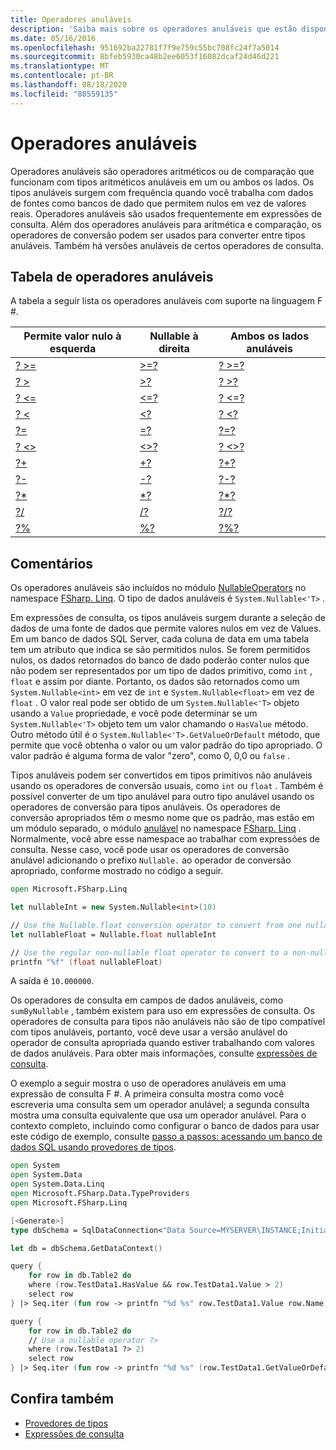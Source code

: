 ```yaml
---
title: Operadores anuláveis
description: 'Saiba mais sobre os operadores anuláveis que estão disponíveis na linguagem de programação F #.'
ms.date: 05/16/2016
ms.openlocfilehash: 951692ba22781f7f9e759c55bc708fc24f7a5014
ms.sourcegitcommit: 8bfeb5930ca48b2ee6053f16082dcaf24d46d221
ms.translationtype: MT
ms.contentlocale: pt-BR
ms.lasthandoff: 08/18/2020
ms.locfileid: "88559135"
---
```

# <a name="nullable-operators"></a>Operadores anuláveis

Operadores anuláveis são operadores aritméticos ou de comparação que funcionam com tipos aritméticos anuláveis em um ou ambos os lados. Os tipos anuláveis surgem com frequência quando você trabalha com dados de fontes como bancos de dado que permitem nulos em vez de valores reais. Operadores anuláveis são usados frequentemente em expressões de consulta. Além dos operadores anuláveis para aritmética e comparação, os operadores de conversão podem ser usados para converter entre tipos anuláveis. Também há versões anuláveis de certos operadores de consulta.

## <a name="table-of-nullable-operators"></a>Tabela de operadores anuláveis

A tabela a seguir lista os operadores anuláveis com suporte na linguagem F #.

|Permite valor nulo à esquerda|Nullable à direita|Ambos os lados anuláveis|
|---|---|---|
|[? >=](https://fsharp.github.io/fsharp-core-docs/reference/fsharp-linq-nullableoperators.html#(%20?%3E=%20))|[>=?](https://fsharp.github.io/fsharp-core-docs/reference/fsharp-linq-nullableoperators.html#(%20%3E=?%20))|[? >=?](https://fsharp.github.io/fsharp-core-docs/reference/fsharp-linq-nullableoperators.html#(%20?%3E=?%20))|
|[? >](https://fsharp.github.io/fsharp-core-docs/reference/fsharp-linq-nullableoperators.html#(%20?%3E%20))|[>?](https://fsharp.github.io/fsharp-core-docs/reference/fsharp-linq-nullableoperators.html#(%20%3E?%20))|[? >?](https://fsharp.github.io/fsharp-core-docs/reference/fsharp-linq-nullableoperators.html#(%20?%3E?%20))|
|[? <=](https://fsharp.github.io/fsharp-core-docs/reference/fsharp-linq-nullableoperators.html#(%20?%3C=%20))|[<=?](https://fsharp.github.io/fsharp-core-docs/reference/fsharp-linq-nullableoperators.html#(%20%3C=?%20))|[? <=?](https://fsharp.github.io/fsharp-core-docs/reference/fsharp-linq-nullableoperators.html#(%20?%3C=?%20))|
|[? <](https://fsharp.github.io/fsharp-core-docs/reference/fsharp-linq-nullableoperators.html#(%20?%3C%20))|[<?](https://fsharp.github.io/fsharp-core-docs/reference/fsharp-linq-nullableoperators.html#(%20%3C?%20))|[? <?](https://fsharp.github.io/fsharp-core-docs/reference/fsharp-linq-nullableoperators.html#(%20?%3C?%20))|
|[?=](https://fsharp.github.io/fsharp-core-docs/reference/fsharp-linq-nullableoperators.html#(%20?=%20))|[=?](https://fsharp.github.io/fsharp-core-docs/reference/fsharp-linq-nullableoperators.html#(%20=?%20))|[?=?](https://fsharp.github.io/fsharp-core-docs/reference/fsharp-linq-nullableoperators.html#(%20?=?%20))|
|[? <>](https://fsharp.github.io/fsharp-core-docs/reference/fsharp-linq-nullableoperators.html#(%20?%3C%3E%20))|[<>?](https://fsharp.github.io/fsharp-core-docs/reference/fsharp-linq-nullableoperators.html#(%20%3C%3E?%20))|[? <>?](https://fsharp.github.io/fsharp-core-docs/reference/fsharp-linq-nullableoperators.html#(%20?%3C%3E?%20))|
|[?+](https://fsharp.github.io/fsharp-core-docs/reference/fsharp-linq-nullableoperators.html#(%20?+%20))|[+?](https://fsharp.github.io/fsharp-core-docs/reference/fsharp-linq-nullableoperators.html#(%20+?%20))|[?+?](https://fsharp.github.io/fsharp-core-docs/reference/fsharp-linq-nullableoperators.html#(%20?+?%20))|
|[?-](https://fsharp.github.io/fsharp-core-docs/reference/fsharp-linq-nullableoperators.html#(%20?-%20))|[-?](https://fsharp.github.io/fsharp-core-docs/reference/fsharp-linq-nullableoperators.html#(%20-?%20))|[?-?](https://fsharp.github.io/fsharp-core-docs/reference/fsharp-linq-nullableoperators.html#(%20?-?%20))|
|[?*](https://fsharp.github.io/fsharp-core-docs/reference/fsharp-linq-nullableoperators.html#(%20?*%20))|[*?](https://fsharp.github.io/fsharp-core-docs/reference/fsharp-linq-nullableoperators.html#(%20*?%20))|[?*?](https://fsharp.github.io/fsharp-core-docs/reference/fsharp-linq-nullableoperators.html#(%20?*?%20))|
|[?/](https://fsharp.github.io/fsharp-core-docs/reference/fsharp-linq-nullableoperators.html#(%20?/%20))|[/?](https://fsharp.github.io/fsharp-core-docs/reference/fsharp-linq-nullableoperators.html#(%20/?%20))|[?/?](https://fsharp.github.io/fsharp-core-docs/reference/fsharp-linq-nullableoperators.html#(%20?/?%20))|
|[?%](https://fsharp.github.io/fsharp-core-docs/reference/fsharp-linq-nullableoperators.html#(%20?%%20))|[%?](https://fsharp.github.io/fsharp-core-docs/reference/fsharp-linq-nullableoperators.html#(%20%?%20))|[?%?](https://fsharp.github.io/fsharp-core-docs/reference/fsharp-linq-nullableoperators.html#(%20?%?%20))|

## <a name="remarks"></a>Comentários

Os operadores anuláveis são incluídos no módulo [NullableOperators](https://fsharp.github.io/fsharp-core-docs/reference/fsharp-linq-nullableoperators.html) no namespace [FSharp. Linq](https://fsharp.github.io/fsharp-core-docs/reference/fsharp-linq.html). O tipo de dados anuláveis é `System.Nullable<'T>` .

Em expressões de consulta, os tipos anuláveis surgem durante a seleção de dados de uma fonte de dados que permite valores nulos em vez de Values. Em um banco de dados SQL Server, cada coluna de data em uma tabela tem um atributo que indica se são permitidos nulos. Se forem permitidos nulos, os dados retornados do banco de dado poderão conter nulos que não podem ser representados por um tipo de dados primitivo, como `int` , `float` e assim por diante. Portanto, os dados são retornados como um `System.Nullable<int>` em vez de `int` e `System.Nullable<float>` em vez de `float` . O valor real pode ser obtido de um `System.Nullable<'T>` objeto usando a `Value` propriedade, e você pode determinar se um `System.Nullable<'T>` objeto tem um valor chamando o `HasValue` método. Outro método útil é o `System.Nullable<'T>.GetValueOrDefault` método, que permite que você obtenha o valor ou um valor padrão do tipo apropriado. O valor padrão é alguma forma de valor "zero", como 0, 0,0 ou `false` .

Tipos anuláveis podem ser convertidos em tipos primitivos não anuláveis usando os operadores de conversão usuais, como `int` ou `float` . Também é possível converter de um tipo anulável para outro tipo anulável usando os operadores de conversão para tipos anuláveis. Os operadores de conversão apropriados têm o mesmo nome que os padrão, mas estão em um módulo separado, o módulo [anulável](https://fsharp.github.io/fsharp-core-docs/reference/fsharp-linq-nullablemodule.html) no namespace [FSharp. Linq](https://fsharp.github.io/fsharp-core-docs/reference/fsharp-linq.html) . Normalmente, você abre esse namespace ao trabalhar com expressões de consulta. Nesse caso, você pode usar os operadores de conversão anulável adicionando o prefixo `Nullable.` ao operador de conversão apropriado, conforme mostrado no código a seguir.

```fsharp
open Microsoft.FSharp.Linq

let nullableInt = new System.Nullable<int>(10)

// Use the Nullable.float conversion operator to convert from one nullable type to another nullable type.
let nullableFloat = Nullable.float nullableInt

// Use the regular non-nullable float operator to convert to a non-nullable float.
printfn "%f" (float nullableFloat)
```

A saída é `10.000000`.

Os operadores de consulta em campos de dados anuláveis, como `sumByNullable` , também existem para uso em expressões de consulta. Os operadores de consulta para tipos não anuláveis não são de tipo compatível com tipos anuláveis, portanto, você deve usar a versão anulável do operador de consulta apropriada quando estiver trabalhando com valores de dados anuláveis. Para obter mais informações, consulte [expressões de consulta](../query-expressions.md).

O exemplo a seguir mostra o uso de operadores anuláveis em uma expressão de consulta F #. A primeira consulta mostra como você escreveria uma consulta sem um operador anulável; a segunda consulta mostra uma consulta equivalente que usa um operador anulável. Para o contexto completo, incluindo como configurar o banco de dados para usar este código de exemplo, consulte [passo a passos: acessando um banco de dados SQL usando provedores de tipos](../../tutorials/type-providers/index.md).

```fsharp
open System
open System.Data
open System.Data.Linq
open Microsoft.FSharp.Data.TypeProviders
open Microsoft.FSharp.Linq

[<Generate>]
type dbSchema = SqlDataConnection<"Data Source=MYSERVER\INSTANCE;Initial Catalog=MyDatabase;Integrated Security=SSPI;">

let db = dbSchema.GetDataContext()

query {
    for row in db.Table2 do
    where (row.TestData1.HasValue && row.TestData1.Value > 2)
    select row
} |> Seq.iter (fun row -> printfn "%d %s" row.TestData1.Value row.Name)

query {
    for row in db.Table2 do
    // Use a nullable operator ?>
    where (row.TestData1 ?> 2)
    select row
} |> Seq.iter (fun row -> printfn "%d %s" (row.TestData1.GetValueOrDefault()) row.Name)
```

## <a name="see-also"></a>Confira também

- [Provedores de tipos](../../tutorials/type-providers/index.md)
- [Expressões de consulta](../query-expressions.md)
